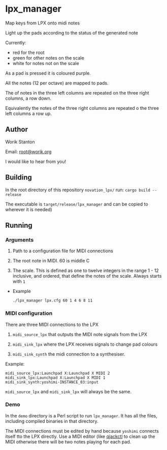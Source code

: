 # lpx_manager

Map keys from LPX onto midi notes 

Light up the pads according to the status of the generated note

Currently:

* red for the root
* green for other notes on the scale
* white for notes not on  the scale

As a pad is pressed it is coloured purple. 

All the notes (12 per octave) are mapped to pads.

The of notes in the three left columns are repeated on the three right
columns, a row down.

Equivalently the notes of the three right columns are repeated o the three left columns a row up.

## Author

Worik Stanton

Email: root@worik.org

I would like to hear from you!

## Building

In the root directory of this repository `novation_lpx/` run: `cargo build --release`

The executable is `target/release/lpx_manager` and can be copied to wherever it is needed)

## Running

### Arguments

1. Path to a configuration file for MIDI connections

2. The root note in MIDI.  60 is middle C

3. The scale.  This is defined as one to twelve integers in the range 1 - 12 inclusive, and ordered, that define the notes of the scale.  Always starts with `1`

* Example

	`./lpx_manager lpx.cfg 60 1 4 6 8 11` 


### MIDI configuration

There are three MIDI connections to the LPX

1. `midi_source_lpx` that outputs  the MIDI note signals from the LPX

2. `midi_sink_lpx` where the LPX receives signals to change pad colours

3. `midi_sink_synth` the midi connection to a synthesiser.

Example:

```
midi_source_lpx:Launchpad X:Launchpad X MIDI 2
midi_sink_lpx:Launchpad X:Launchpad X MIDI 1
midi_sink_synth:yoshimi-INSTANCE_03:input
```

`midi_source_lpx` and `midi_sink_lpx` will always be the same.

### Demo

In the `demo` directory is a Perl script to run `lpx_manager`.  It has all the files, including compiled binaries in that directory.

The MIDI connections must be edited by hand because `yoshimi` connects itself tto the LPX directly.  Use a MIDI editor (like [qjackctl](https://qjackctl.sourceforge.io/) to clean up the MIDI otherwise there will be two notes playing for each pad.
